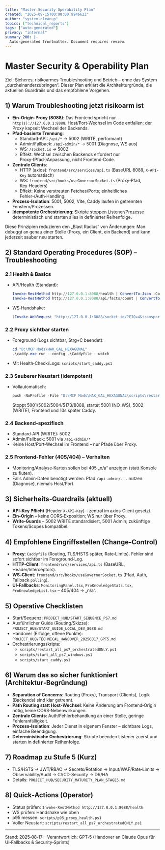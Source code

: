 ```yaml
---
title: "Master Security Operability Plan"
created: "2025-09-15T00:08:00.994662Z"
author: "system-cleanup"
topics: ["technical_reports"]
tags: ["auto-generated"]
privacy: "internal"
summary_200: |-
  Auto-generated frontmatter. Document requires review.
---
```


# Master Security & Operability Plan

Ziel: Sicheres, risikoarmes Troubleshooting und Betrieb – ohne das System „durcheinanderzubringen“. Dieser Plan erklärt die Architekturgründe, die aktuellen Guardrails und das empfohlene Vorgehen.

## 1) Warum Troubleshooting jetzt risikoarm ist
- **Ein‑Origin‑Proxy (8088)**: Das Frontend spricht nur `http(s)://127.0.0.1:8088`. Host/Port‑Wechsel im Code entfallen; der Proxy kapselt Wechsel der Backends.
- **Pfad‑basierte Trennung**: 
  - Standard‑API: `/api/*` → 5002 (WRITE, performant)
  - Admin/Fallback: `/api-admin/*` → 5001 (Diagnose, WS aus)
  - WS: `/socket.io` → 5002
  - Effekt: Wechsel zwischen Backends erfordert nur Proxy‑(Pfad‑)Anpassung, nicht Frontend‑Code.
- **Zentrale Clients**: 
  - HTTP (axios): `frontend/src/services/api.ts` (BaseURL 8088, `X-API-Key` automatisch)
  - WS: `frontend/src/hooks/useGovernorSocket.ts` (Proxy‑Pfad, Key‑Headers)
  - Effekt: Keine verstreuten Fetches/Ports; einheitliches Fehler‑/Auth‑Handling.
- **Prozess‑Isolation**: 5001, 5002, Vite, Caddy laufen in getrennten Fenstern/Prozessen.
- **Idempotente Orchestrierung**: Skripte stoppen Listener/Prozesse deterministisch und starten alles in definierter Reihenfolge.

Diese Prinzipien reduzieren den „Blast Radius“ von Änderungen: Man debuggt an genau einer Stelle (Proxy, ein Client, ein Backend) und kann jederzeit sauber neu starten.

## 2) Standard Operating Procedures (SOP) – Troubleshooting

### 2.1 Health & Basics
- API/Health (Standard):
  ```powershell
  Invoke-RestMethod http://127.0.0.1:8088/health | ConvertTo-Json -Compress
  Invoke-RestMethod http://127.0.0.1:8088/api/facts/count | ConvertTo-Json -Compress
  ```
- WS‑Handshake:
  ```powershell
  (Invoke-WebRequest "http://127.0.0.1:8088/socket.io/?EIO=4&transport=polling&t=1").Content
  ```

### 2.2 Proxy sichtbar starten
- Foreground (Logs sichtbar, Strg+C beendet):
  ```powershell
  cd "D:\MCP Mods\HAK_GAL_HEXAGONAL"
  .\caddy.exe run --config .\Caddyfile --watch
  ```
- Mit Health‑Check/Logs: `scripts/start_caddy.ps1`

### 2.3 Sauberer Neustart (idempotent)
- Vollautomatisch: 
  ```powershell
  pwsh -NoProfile -File "D:\MCP Mods\HAK_GAL_HEXAGONAL\scripts\restart_all_ps7_orchestratedONLY.ps1"
  ```
  Stoppt 5001/5002/5004/5173/8088, startet 5001 (NO_WS), 5002 (WRITE), Frontend und 10s später Caddy.

### 2.4 Backend‑spezifisch
- Standard‑API (WRITE): 5002
- Admin/Fallback: 5001 via `/api-admin/*`
- Keine Host/Port‑Wechsel im Frontend – nur Pfade über Proxy.

### 2.5 Frontend‑Fehler (405/404) – Verhalten
- Monitoring/Analyse‑Karten sollen bei 405 „n/a“ anzeigen (statt Konsole zu fluten). 
- Falls Admin‑Daten benötigt werden: Pfad `/api-admin/...` nutzen (Diagnose), niemals Host/Port.

## 3) Sicherheits‑Guardrails (aktuell)
- **API‑Key Pflicht** (Header `X-API-Key`) – zentral im axios‑Client gesetzt.
- **Ein‑Origin** – keine CORS‑Exposition; WS nur über Proxy.
- **Write‑Guards** – 5002 WRITE standardisiert, 5001 Admin; zukünftige Tokens/Scopes kompatibel.

## 4) Empfohlene Eingriffsstellen (Change‑Control)
- **Proxy**: `Caddyfile` (Routing, TLS/HSTS später, Rate‑Limits). Fehler sind sofort sichtbar im Foreground‑Log.
- **HTTP‑Client**: `frontend/src/services/api.ts` (BaseURL, Header/Interceptors).
- **WS‑Client**: `frontend/src/hooks/useGovernorSocket.ts` (Pfad, Auth, Fallback `polling`).
- **UI‑Fallbacks**: `MonitoringPanel.tsx`, `ProKnowledgeStats.tsx`, `ProKnowledgeList.tsx` – 405/404 → „n/a“.

## 5) Operative Checklisten
- Start/Sequenz: `PROJECT_HUB/START_SEQUENCE_PS7.md`
- Ausführlicher Guide (Routing/Skizze): `PROJECT_HUB/START_GUIDE_LOCAL_DEV_8088.md`
- Handover (Erfolge, offene Punkte): `PROJECT_HUB/TECHNICAL_HANDOVER_20250817_GPT5.md`
- Orchestrierungsskripte:
  - `scripts/restart_all_ps7_orchestratedONLY.ps1`
  - `scripts/start_all_ps7_windows.ps1`
  - `scripts/start_caddy.ps1`

## 6) Warum das so sicher funktioniert (Architektur‑Begründung)
- **Separation of Concerns**: Routing (Proxy), Transport (Clients), Logik (Backends) sind klar getrennt.
- **Path Routing statt Host‑Wechsel**: Keine Änderung am Frontend‑Origin nötig, keine CORS‑Nebenwirkungen.
- **Zentrale Clients**: Auth/Fehlerbehandlung an einer Stelle, geringe Fehleranfälligkeit.
- **Prozess‑Isolation**: Jeder Dienst in eigenem Fenster – sichtbare Logs, einfache Beendigung.
- **Deterministische Orchestrierung**: Skripte beenden Listener zuerst und starten in definierter Reihenfolge.

## 7) Roadmap zu Stufe 5 (Kurz)
- TLS/HSTS → JWT/RBAC → Secrets/Rotation → Input/WAF/Rate‑Limits → Observability/Audit → CI/CD‑Security → DR/HA
- Details: `PROJECT_HUB/SECURITY_MATURITY_PLAN_STAGE5.md`

## 8) Quick‑Actions (Operator)
- Status prüfen: `Invoke-RestMethod http://127.0.0.1:8088/health`
- WS prüfen: Handshake wie oben
- p95 messen: `scripts/p95_proxy_health.ps1`
- Voller Neustart: `scripts/restart_all_ps7_orchestratedONLY.ps1`

---
Stand: 2025‑08‑17 – Verantwortlich: GPT‑5 (Handover an Claude Opus für UI‑Fallbacks & Security‑Sprints)

